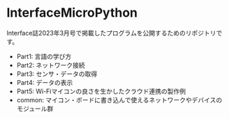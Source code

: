 # InterfaceMicroPython
Interface誌2023年3月号で掲載したプログラムを公開するためのリポジトリです。
* Part1: 言語の学び方
* Part2: ネットワーク接続
* Part3: センサ・データの取得
* Part4: データの表示
* Part5: Wi-Fiマイコンの良さを生かしたクラウド連携の製作例
* common: マイコン・ボードに書き込んで使えるネットワークやデバイスのモジュール群
